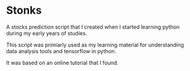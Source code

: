 # Stonks
A stocks prediction script that I created when I started learning python during my early years of studies.

This script was primiarly used as my learning material for understanding data analysis tools and tensorflow in python.

It was based on an online tutorial that I found. 
